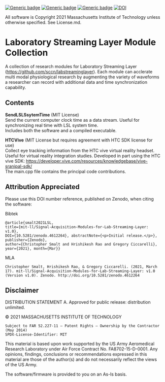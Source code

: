 [![Generic badge](https://img.shields.io/badge/Maintained-No-green.svg)](https://shields.io/)
[![Generic badge](https://img.shields.io/badge/Software-Matlab,C-blue.svg)](https://shields.io/)
[![Generic badge](https://img.shields.io/badge/License-MIT-red.svg)](https://shields.io/)
[![DOI](https://zenodo.org/badge/348775436.svg)](https://zenodo.org/badge/latestdoi/348775436)

All software is Copyright 2021 Massachusetts Institute of Technology unless otherwise specified.  See License.md.

# Laboratory Streaming Layer Module Collection
A collection of research modules for Laboratory Streaming Layer (https://github.com/sccn/labstreaminglayer).
Each module can acclerate multi modal physiological research by augmenting the variety of waveforms a researcher can record with additional data and time synchronization capability.

## Contents

**SendLSLSsytemTime** (MIT License)  
Send the current computer clock time as a data stream.  Useful for synchronizing real time with LSL system time.   
Includes both the software and a compiled executable.  

**HTCVive** (MIT License but requires agreement with HTC SDK license for use)  
Collect eye tracking information from the HTC vive virtual reality headset.  Useful for virtual reality integration studies. 
Developed in part using the HTC vive SDK: https://developer.vive.com/resources/knowledgebase/vive-sranipal-sdk/  
The main.cpp file contains the principal code contributions.   

## Attribution Appreciated

Please use this DOI number reference, published on Zenodo, when citing the software: 

Bibtek  
```
@article{smalt2021LSL, 
title={mit-ll/Signal-Acquisition-Modules-for-Lab-Streaming-Layer: v1.0}, 
DOI={10.5281/zenodo.4612264}, abstractNote={<p>Initial release.</p>}, publisher={Zenodo}, 
author={Christopher Smalt and Hrishikesh Rao and Gregory Ciccarelli}, year={2021}, month={Mar}}
```

MLA  
```
Christopher Smalt, Hrishikesh Rao, & Gregory Ciccarelli. (2021, March 17). mit-ll/Signal-Acquisition-Modules-for-Lab-Streaming-Layer: v1.0 (Version v1.0). Zenodo. http://doi.org/10.5281/zenodo.4612264
```

## Disclaimer

DISTRIBUTION STATEMENT A. Approved for public release: distribution unlimited.

© 2021 MASSACHUSETTS INSTITUTE OF TECHNOLOGY

    Subject to FAR 52.227-11 – Patent Rights – Ownership by the Contractor (May 2014)
    SPDX-License-Identifier: MIT

This material is based upon work supported by the US Army Aeromedical Research Laboratory under Air Force Contract No. FA8702-15-D-0001. Any opinions, findings, conclusions or recommendations expressed in this material are those of the author(s) and do not necessarily reflect the views of the US Army.

The software/firmware is provided to you on an As-Is basis.